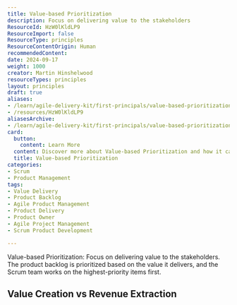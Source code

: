 ```yaml
---
title: Value-based Prioritization
description: Focus on delivering value to the stakeholders
ResourceId: HzW0lKldLP9
ResourceImport: false
ResourceType: principles
ResourceContentOrigin: Human
recommendedContent: 
date: 2024-09-17
weight: 1000
creator: Martin Hinshelwood
resourceTypes: principles
layout: principles
draft: true
aliases:
- /learn/agile-delivery-kit/first-principals/value-based-prioritization/
- /resources/HzW0lKldLP9
aliasesArchive:
- /learn/agile-delivery-kit/first-principals/value-based-prioritization/
card:
  button:
    content: Learn More
  content: Discover more about Value-based Prioritization and how it can help you in your Agile journey!
  title: Value-based Prioritization
categories:
- Scrum
- Product Management
tags:
- Value Delivery
- Product Backlog
- Agile Product Management
- Product Delivery
- Product Owner
- Agile Project Management
- Scrum Product Development

---
```

Value-based Prioritization: Focus on delivering value to the stakeholders. The product backlog is prioritized based on the value it delivers, and the Scrum team works on the highest-priority items first.

## Value Creation vs Revenue Extraction

